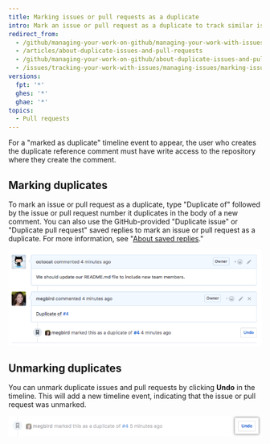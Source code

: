 ```yaml
---
title: Marking issues or pull requests as a duplicate
intro: Mark an issue or pull request as a duplicate to track similar issues or pull requests together and remove unnecessary burden for both maintainers and collaborators.
redirect_from:
  - /github/managing-your-work-on-github/managing-your-work-with-issues-and-pull-requests/about-duplicate-issues-and-pull-requests
  - /articles/about-duplicate-issues-and-pull-requests
  - /github/managing-your-work-on-github/about-duplicate-issues-and-pull-requests
  - /issues/tracking-your-work-with-issues/managing-issues/marking-issues-or-pull-requests-as-a-duplicate
versions:
  fpt: '*'
  ghes: '*'
  ghae: '*'
topics:
  - Pull requests
---
```


For a "marked as duplicate" timeline event to appear, the user who creates the duplicate reference comment must have write access to the repository where they create the comment.

## Marking duplicates

To mark an issue or pull request as a duplicate, type "Duplicate of" followed by the issue or pull request number it duplicates in the body of a new comment. You can also use the GitHub-provided "Duplicate issue" or "Duplicate pull request" saved replies to mark an issue or pull request as a duplicate. For more information, see "[About saved replies](/articles/about-saved-replies)."

![Duplicate issue syntax](/assets/images/help/issues/duplicate-issue-syntax.png)

## Unmarking duplicates

You can unmark duplicate issues and pull requests by clicking **Undo** in the timeline. This will add a new timeline event, indicating that the issue or pull request was unmarked.

![Unmark duplicate issue button](/assets/images/help/issues/unmark-duplicate-issue-button.png)
